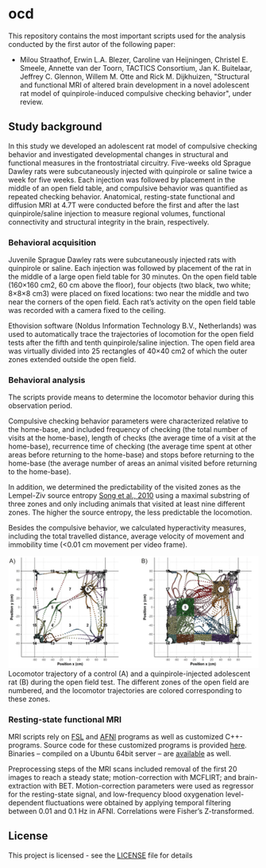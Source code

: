 # ocd

This repository contains the most important scripts used for the analysis conducted by the first autor of the following paper: 

* Milou Straathof, Erwin L.A. Blezer, Caroline van Heijningen, Christel E. Smeele, Annette van der Toorn, TACTICS Consortium, Jan K. Buitelaar, Jeffrey C. Glennon, Willem M. Otte and Rick M. Dijkhuizen, "Structural and functional MRI of altered brain development in a novel adolescent rat model of quinpirole-induced compulsive checking behavior", under review.

## Study background

In this study we developed an adolescent rat model of compulsive checking behavior and investigated developmental changes in structural and functional measures in the frontostriatal circuitry. Five-weeks old Sprague Dawley rats were subcutaneously injected with quinpirole or saline twice a week for five weeks. Each injection was followed by placement in the middle of an open field table, and compulsive behavior was quantified as repeated checking behavior. Anatomical, resting-state functional and diffusion MRI at 4.7T were conducted before the first and after the last quinpirole/saline injection to measure regional volumes, functional connectivity and structural integrity in the brain, respectively. 
 
### Behavioral acquisition

Juvenile Sprague Dawley rats were subcutaneously injected rats with quinpirole or saline. Each injection was followed by placement of the rat in the middle of a large open field table for 30 minutes. On the open field table (160×160 cm2, 60 cm above the floor), four objects (two black, two white; 8×8×8 cm3) were placed on fixed locations: two near the middle and two near the corners of the open field. Each rat’s activity on the open field table was recorded with a camera fixed to the ceiling. 

Ethovision software (Noldus Information Technology B.V., Netherlands) was used to automatically trace the trajectories of locomotion for the open field tests after the fifth and tenth quinpirole/saline injection. The open field area was virtually divided into 25 rectangles of 40×40 cm2 of which the outer zones extended outside the open field. 

### Behavioral analysis

The scripts provide means to determine the locomotor behavior during this observation period.

Compulsive checking behavior parameters were characterized relative to the home-base, and included frequency of checking (the total number of visits at the home-base), length of checks (the average time of a visit at the home-base), recurrence time of checking (the average time spent at other areas before returning to the home-base) and stops before returning to the home-base (the average number of areas an animal visited before returning to the home-base). 

In addition, we determined the predictability of the visited zones as the Lempel-Ziv source entropy [Song et al., 2010](https://doi.org/10.1126/science.1177170) using a maximal substring of three zones and only including animals that visited at least nine different zones. The higher the source entropy, the less predictable the locomotion. 

Besides the compulsive behavior, we calculated hyperactivity measures, including the total travelled distance, average velocity of movement and immobility time (<0.01 cm movement per video frame). 

![Example of locomotor trajectories](figures/Figure_1.png)
Locomotor trajectory of a control (A) and a quinpirole-injected adolescent rat (B) during the open field test. The different zones of the open field are numbered, and the locomotor trajectories are colored corresponding to these zones. 

### Resting-state functional MRI
MRI scripts rely on [FSL](https://fsl.fmrib.ox.ac.uk/fsl/fslwiki) and [AFNI](https://afni.nimh.nih.gov) programs as well as customized C++-programs.
Source code for these customized programs is provided [here](https://github.com/wmotte/toolkid/).
Binaries – compiled on a Ubuntu 64bit server – are [available](bin/) as well.

Preprocessing steps of the MRI scans included removal of the first 20 images to reach a steady state; motion-correction with MCFLIRT; and brain-extraction with BET. Motion-correction parameters were used as regressor for the resting-state signal, and low-frequency blood oxygenation level-dependent fluctuations were obtained by applying temporal filtering between 0.01 and 0.1 Hz in AFNI. Correlations were Fisher’s Z-transformed.

## License

This project is licensed - see the [LICENSE](LICENSE) file for details 
 
